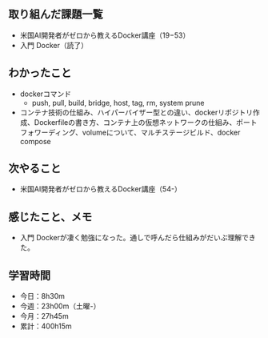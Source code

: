 ## 取り組んだ課題一覧
- 米国AI開発者がゼロから教えるDocker講座（19−53）
- 入門 Docker（読了）
## わかったこと
- dockerコマンド
  - push, pull, build, bridge, host, tag, rm, system prune
- コンテナ技術の仕組み、ハイパーバイザー型との違い、dockerリポジトリ作成、Dockerfileの書き方、コンテナ上の仮想ネットワークの仕組み、ポートフォワーディング、volumeについて、マルチステージビルド、docker compose
## 次やること
- 米国AI開発者がゼロから教えるDocker講座（54-）
## 感じたこと、メモ
- 入門 Dockerが凄く勉強になった。通しで呼んだら仕組みがだいぶ理解できた。
## 学習時間
- 今日：8h30m
- 今週：23h00m（土曜-）
- 今月：27h45m
- 累計：400h15m